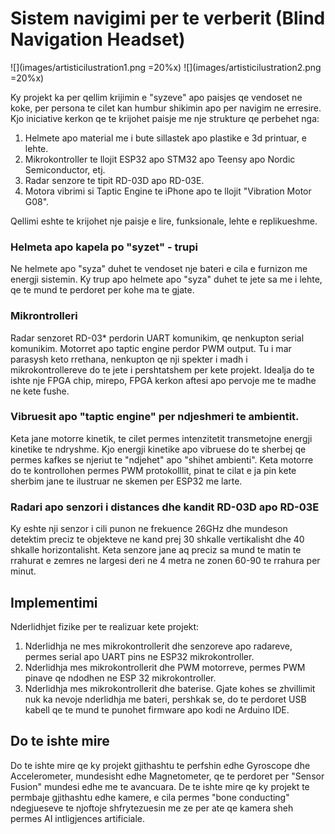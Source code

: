 # Sistem navigimi per te verberit (Blind Navigation Headset)

![](images/artisticilustration1.png =20%x) ![](images/artisticilustration2.png =20%x)

Ky projekt ka per qellim krijimin e "syzeve" apo paisjes qe vendoset ne koke, per persona te cilet kan humbur shikimin apo per navigim ne erresire.
Kjo iniciative kerkon qe te krijohet paisje me nje strukture qe perbehet nga:

1. Helmete apo material me i bute sillastek apo plastike e 3d printuar, e lehte.
2. Mikrokontroller te llojit ESP32 apo STM32 apo Teensy apo Nordic Semiconductor, etj.
3. Radar senzore te tipit RD-03D apo RD-03E.
4. Motora vibrimi si Taptic Engine te iPhone apo te llojit "Vibration Motor G08".

Qellimi eshte te krijohet nje paisje e lire, funksionale, lehte e replikueshme.

### Helmeta apo kapela po "syzet" - trupi

Ne helmete apo "syza" duhet te vendoset nje bateri e cila e furnizon me energji sistemin.
Ky trup apo helmete apo "syza" duhet te jete sa me i lehte, qe te mund te perdoret per kohe ma te gjate.

### Mikrontrolleri

Radar senzoret RD-03\* perdorin UART komunikim, qe nenkupton serial komunikim. Motorret apo taptic engine perdor PWM output.
Tu i mar parasysh keto rrethana, nenkupton qe nji spekter i madh i mikrokontrollereve do te jete i pershtatshem per kete projekt.
Idealja do te ishte nje FPGA chip, mirepo, FPGA kerkon aftesi apo pervoje me te madhe ne kete fushe.

### Vibruesit apo "taptic engine" per ndjeshmeri te ambientit.

Keta jane motorre kinetik, te cilet permes intenzitetit transmetojne energji kinetike te ndryshme.
Kjo energji kinetike apo vibruese do te sherbej qe permes kafkes se njeriut te "ndjehet" apo "shihet ambienti".
Keta motorre do te kontrollohen permes PWM protokolllit, pinat te cilat e ja pin kete sherbim jane te ilustruar ne skemen per ESP32 me larte.

### Radari apo senzori i distances dhe kandit RD-03D apo RD-03E

Ky eshte nji senzor i cili punon ne frekuence 26GHz dhe mundeson detektim preciz te objekteve ne kand prej 30 shkalle vertikalisht dhe 40 shkalle horizontalisht.
Keta senzore jane aq preciz sa mund te matin te rrahurat e zemres ne largesi deri ne 4 metra ne zonen 60-90 te rrahura per minut.

## Implementimi

Nderlidhjet fizike per te realizuar kete projekt:

1. Nderlidhja ne mes mikrokontrollerit dhe senzoreve apo radareve, permes serial apo UART pins ne ESP32 mikrokontroller.
2. Nderlidhja mes mikrokontrollerit dhe PWM motorreve, permes PWM pinave qe ndodhen ne ESP 32 mikrokontroller.
3. Nderlidhja mes mikrokontrollerit dhe baterise. Gjate kohes se zhvillimit nuk ka nevoje nderlidhja me bateri, pershkak se, do te perdoret USB kabell qe te mund te punohet firmware apo kodi ne Arduino IDE.

## Do te ishte mire

Do te ishte mire qe ky projekt gjithashtu te perfshin edhe Gyroscope dhe Accelerometer, mundesisht edhe Magnetometer, qe te perdoret per "Sensor Fusion" mundesi edhe me te avancuara.
De te ishte mire qe ky projekt te permbaje gjithashtu edhe kamere, e cila permes "bone conducting" ndegjueseve te njoftoje shfrytezuesin me ze per ate qe kamera sheh permes AI intligjences artificiale.
